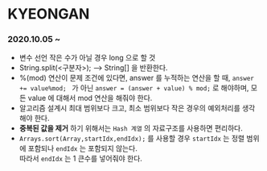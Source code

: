 # KYEONGAN
### 2020.10.05 ~   
 - 변수 선언 작은 수가 아닐 경우 long 으로 할 것 
 - String.split(<구분자>); --> String[] 을 반환한다.
 - %(mod) 연산이 문제 조건에 있다면, answer 를 누적하는 연산을 할 때, ```answer += value%mod; ``` 가 아닌 ``` answer = (answer + value) % mod; ``` 로 해야하며, 모든 value 에 대해서 mod 연산을 해줘야 한다.
 - 알고리즘 설계시 최대 범위보다 크고, 최소 범위보다 작은 경우의 예외처리를 생각해야 한다.
 - **중복된 값을 제거** 하기 위해서는 ```Hash 계열``` 의 자료구조를 사용하면 편리하다.
 - ```Arrays.sort(Array,startIdx,endIdx);``` 를 사용할 경우 ```startIdx``` 는 정렬 범위에 포함되나 ```endIdx``` 는 포함되지 않는다.  
 	따라서 ```endIdx``` 는 1 큰수를 넣어줘야 한다.
